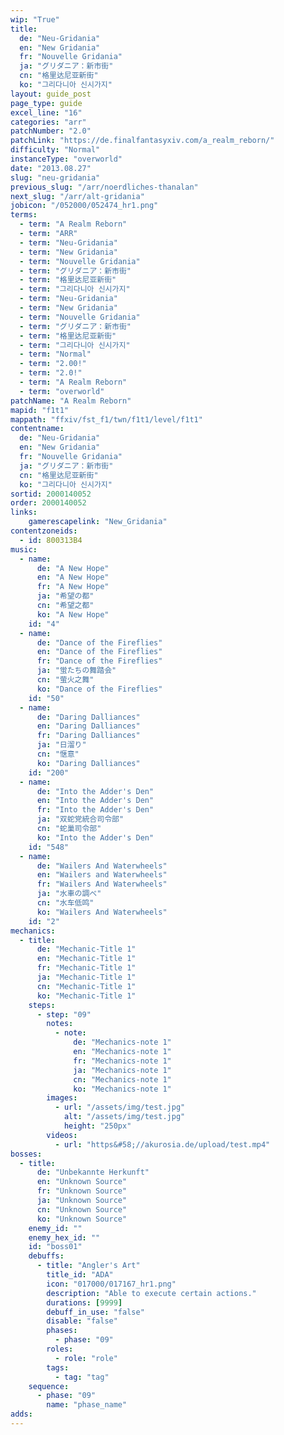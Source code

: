 ```yaml
---
wip: "True"
title:
  de: "Neu-Gridania"
  en: "New Gridania"
  fr: "Nouvelle Gridania"
  ja: "グリダニア：新市街"
  cn: "格里达尼亚新街"
  ko: "그리다니아 신시가지"
layout: guide_post
page_type: guide
excel_line: "16"
categories: "arr"
patchNumber: "2.0"
patchLink: "https://de.finalfantasyxiv.com/a_realm_reborn/"
difficulty: "Normal"
instanceType: "overworld"
date: "2013.08.27"
slug: "neu-gridania"
previous_slug: "/arr/noerdliches-thanalan"
next_slug: "/arr/alt-gridania"
jobicon: "/052000/052474_hr1.png"
terms:
  - term: "A Realm Reborn"
  - term: "ARR"
  - term: "Neu-Gridania"
  - term: "New Gridania"
  - term: "Nouvelle Gridania"
  - term: "グリダニア：新市街"
  - term: "格里达尼亚新街"
  - term: "그리다니아 신시가지"
  - term: "Neu-Gridania"
  - term: "New Gridania"
  - term: "Nouvelle Gridania"
  - term: "グリダニア：新市街"
  - term: "格里达尼亚新街"
  - term: "그리다니아 신시가지"
  - term: "Normal"
  - term: "2.00!"
  - term: "2.0!"
  - term: "A Realm Reborn"
  - term: "overworld"
patchName: "A Realm Reborn"
mapid: "f1t1"
mappath: "ffxiv/fst_f1/twn/f1t1/level/f1t1"
contentname:
  de: "Neu-Gridania"
  en: "New Gridania"
  fr: "Nouvelle Gridania"
  ja: "グリダニア：新市街"
  cn: "格里达尼亚新街"
  ko: "그리다니아 신시가지"
sortid: 2000140052
order: 2000140052
links:
    gamerescapelink: "New_Gridania"
contentzoneids:
  - id: 800313B4
music:
  - name:
      de: "A New Hope"
      en: "A New Hope"
      fr: "A New Hope"
      ja: "希望の都"
      cn: "希望之都"
      ko: "A New Hope"
    id: "4"
  - name:
      de: "Dance of the Fireflies"
      en: "Dance of the Fireflies"
      fr: "Dance of the Fireflies"
      ja: "蛍たちの舞踏会"
      cn: "萤火之舞"
      ko: "Dance of the Fireflies"
    id: "50"
  - name:
      de: "Daring Dalliances"
      en: "Daring Dalliances"
      fr: "Daring Dalliances"
      ja: "日溜り"
      cn: "惬意"
      ko: "Daring Dalliances"
    id: "200"
  - name:
      de: "Into the Adder's Den"
      en: "Into the Adder's Den"
      fr: "Into the Adder's Den"
      ja: "双蛇党統合司令部"
      cn: "蛇巢司令部"
      ko: "Into the Adder's Den"
    id: "548"
  - name:
      de: "Wailers And Waterwheels"
      en: "Wailers and Waterwheels"
      fr: "Wailers And Waterwheels"
      ja: "水車の調べ"
      cn: "水车低鸣"
      ko: "Wailers And Waterwheels"
    id: "2"
mechanics:
  - title:
      de: "Mechanic-Title 1"
      en: "Mechanic-Title 1"
      fr: "Mechanic-Title 1"
      ja: "Mechanic-Title 1"
      cn: "Mechanic-Title 1"
      ko: "Mechanic-Title 1"
    steps:
      - step: "09"
        notes:
          - note:
              de: "Mechanics-note 1"
              en: "Mechanics-note 1"
              fr: "Mechanics-note 1"
              ja: "Mechanics-note 1"
              cn: "Mechanics-note 1"
              ko: "Mechanics-note 1"
        images:
          - url: "/assets/img/test.jpg"
            alt: "/assets/img/test.jpg"
            height: "250px"
        videos:
          - url: "https&#58;//akurosia.de/upload/test.mp4"
bosses:
  - title:
      de: "Unbekannte Herkunft"
      en: "Unknown Source"
      fr: "Unknown Source"
      ja: "Unknown Source"
      cn: "Unknown Source"
      ko: "Unknown Source"
    enemy_id: ""
    enemy_hex_id: ""
    id: "boss01"
    debuffs:
      - title: "Angler's Art"
        title_id: "ADA"
        icon: "017000/017167_hr1.png"
        description: "Able to execute certain actions."
        durations: [9999]
        debuff_in_use: "false"
        disable: "false"
        phases:
          - phase: "09"
        roles:
          - role: "role"
        tags:
          - tag: "tag"
    sequence:
      - phase: "09"
        name: "phase_name"
adds:
---
```


